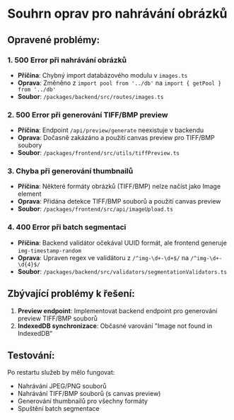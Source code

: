 # Souhrn oprav pro nahrávání obrázků

## Opravené problémy:

### 1. **500 Error při nahrávání obrázků**
- **Příčina**: Chybný import databázového modulu v `images.ts`
- **Oprava**: Změněno z `import pool from '../db'` na `import { getPool } from '../db'`
- **Soubor**: `/packages/backend/src/routes/images.ts`

### 2. **500 Error při generování TIFF/BMP preview**
- **Příčina**: Endpoint `/api/preview/generate` neexistuje v backendu
- **Oprava**: Dočasně zakázáno a použití canvas preview pro TIFF/BMP soubory
- **Soubor**: `/packages/frontend/src/utils/tiffPreview.ts`

### 3. **Chyba při generování thumbnailů**
- **Příčina**: Některé formáty obrázků (TIFF/BMP) nelze načíst jako Image element
- **Oprava**: Přidána detekce TIFF/BMP souborů a použití canvas preview
- **Soubor**: `/packages/frontend/src/api/imageUpload.ts`

### 4. **400 Error při batch segmentaci**
- **Příčina**: Backend validátor očekával UUID formát, ale frontend generuje `img-timestamp-random`
- **Oprava**: Upraven regex ve validátoru z `/^img-\d+-\d+$/` na `/^img-\d+-\d{4}$/`
- **Soubor**: `/packages/backend/src/validators/segmentationValidators.ts`

## Zbývající problémy k řešení:

1. **Preview endpoint**: Implementovat backend endpoint pro generování preview TIFF/BMP souborů
2. **IndexedDB synchronizace**: Občasné varování "Image not found in IndexedDB"

## Testování:
Po restartu služeb by mělo fungovat:
- Nahrávání JPEG/PNG souborů
- Nahrávání TIFF/BMP souborů (s canvas preview)
- Generování thumbnailů pro všechny formáty
- Spuštění batch segmentace